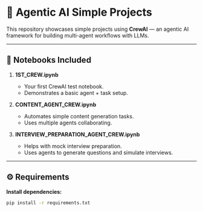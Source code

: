 # 🤖 Agentic AI Simple Projects

This repository showcases simple projects using **CrewAI** — an agentic AI framework for building multi-agent workflows with LLMs.

---

## 📂 Notebooks Included

1. **1ST_CREW.ipynb**  
   - Your first CrewAI test notebook.  
   - Demonstrates a basic agent + task setup.

2. **CONTENT_AGENT_CREW.ipynb**  
   - Automates simple content generation tasks.  
   - Uses multiple agents collaborating.

3. **INTERVIEW_PREPARATION_AGENT_CREW.ipynb**  
   - Helps with mock interview preparation.  
   - Uses agents to generate questions and simulate interviews.

---

## ⚙️ Requirements

**Install dependencies:**

```bash
pip install -r requirements.txt

